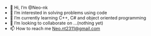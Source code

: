 - 👋 Hi, I’m @Neo-nk
- 👀 I’m interested in solving problems using code
- 🌱 I’m currently learning C++, C# and object oriented programming
- 💞️ I’m looking to collaborate on ...(nothing yet)
- 📫 How to reach me Neo.nt2311@gmail.com
